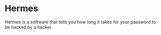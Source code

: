 # Hermes
Hermes is a software that tells you how long it takes for your password to be hacked by a hacker
